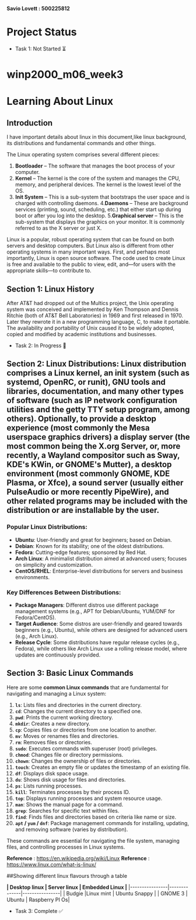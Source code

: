 **Savio Lovett : 500225812**

# Project Status

- Task 1: Not Started ⏳


# winp2000_m06_week3
# Learning About Linux

## Introduction
I have important details about linux in this document,like linux background, its distributions and fundamental commands and other things.

The Linux operating system comprises several different pieces:

1. **Bootloader** –  The software that manages the boot process of your computer. 
2. **Kernel** –  The kernel is the core of the system and manages the CPU, memory, and peripheral devices. The kernel is the lowest level of the OS.
3. **Init System** – This is a sub-system that bootstraps the user space and is charged with controlling daemons. 
4.**Daemons** – These are background services (printing, sound, scheduling, etc.) that either start up during boot or after you log into the desktop.
5.**Graphical server** – This is the sub-system that displays the graphics on your monitor. It is commonly referred to as the X server or just X.


Linux is a popular, robust  operating system that can be found on both servers and desktop computers.
But Linux also is different from other operating systems in many important ways. First, and perhaps most importantly, Linux is open source software. The code used to create Linux is free and available to the public to view, edit, and—for users with the appropriate skills—to contribute to.


## Section 1: Linux History
After AT&T had dropped out of the Multics project, the Unix operating system was conceived and implemented by Ken Thompson and Dennis Ritchie (both of AT&T Bell Laboratories) in 1969 and first released in 1970. Later they rewrote it in a new programming language, C, to make it portable. The availability and portability of Unix caused it to be widely adopted, copied and modified by academic institutions and businesses.


- Task 2: In Progress 🚧

  


## Section 2: Linux Distributions: **Linux distribution** comprises a Linux kernel, an init system (such as systemd, OpenRC, or runit), GNU tools and libraries, documentation, and many other types of software (such as IP network configuration utilities and the getty TTY setup program, among others). Optionally, to provide a desktop experience (most commonly the Mesa userspace graphics drivers) a display server (the most common being the X.org Server, or, more recently, a Wayland compositor such as Sway, KDE's KWin, or GNOME's Mutter), a desktop environment (most commonly GNOME, KDE Plasma, or Xfce), a sound server (usually either PulseAudio or more recently PipeWire), and other related programs may be included with the distribution or are installable by the user.

### Popular Linux Distributions:
- **Ubuntu**: User-friendly and great for beginners; based on Debian.
- **Debian**: Known for its stability; one of the oldest distributions.
- **Fedora**: Cutting-edge features; sponsored by Red Hat.
- **Arch Linux**: A minimalist distribution aimed at advanced users; focuses on simplicity and customization.
- **CentOS/RHEL**: Enterprise-level distributions for servers and business environments.
  
### Key Differences Between Distributions:
- **Package Managers**: Different distros use different package management systems (e.g., APT for Debian/Ubuntu, YUM/DNF for Fedora/CentOS).
- **Target Audience**: Some distros are user-friendly and geared towards beginners (e.g., Ubuntu), while others are designed for advanced users (e.g., Arch Linux).
- **Release Cycle**: Some distributions have regular release cycles (e.g., Fedora), while others like Arch Linux use a rolling release model, where updates are continuously provided.

## Section 3: Basic Linux Commands
Here are some **common Linux commands** that are fundamental for navigating and managing a Linux system:

1. **`ls`**: Lists files and directories in the current directory.
2. **`cd`**: Changes the current directory to a specified one.
3. **`pwd`**: Prints the current working directory.
4. **`mkdir`**: Creates a new directory.
5. **`cp`**: Copies files or directories from one location to another.
6. **`mv`**: Moves or renames files and directories.
7. **`rm`**: Removes files or directories.
8. **`sudo`**: Executes commands with superuser (root) privileges.
9. **`chmod`**: Changes file or directory permissions.
10. **`chown`**: Changes the ownership of files or directories.
11. **`touch`**: Creates an empty file or updates the timestamp of an existing file.
12. **`df`**: Displays disk space usage.
13. **`du`**: Shows disk usage for files and directories.
14. **`ps`**: Lists running processes.
15. **`kill`**: Terminates processes by their process ID.
16. **`top`**: Displays running processes and system resource usage.
17. **`man`**: Shows the manual page for a command.
18. **`grep`**: Searches for specific text within files.
19. **`find`**: Finds files and directories based on criteria like name or size.
20. **`apt` / `yum` / `dnf`**: Package management commands for installing, updating, and removing software (varies by distribution). 

These commands are essential for navigating the file system, managing files, and controlling processes in Linux systems.

**Reference** : https://en.wikipedia.org/wiki/Linux
**Reference** : https://www.linux.com/what-is-linux/

##Showing different linux flavours through a table

**| Desktop linux  | Server linux | Embedded Linux |**
  |----------------|--------------|----------------|
  |     Budgie     |Linux mint    | Ubuntu Snappy  |
  |  GNOME 3       | Ubuntu       | Raspberry PI Os|
  

- Task 3: Complete ✅



